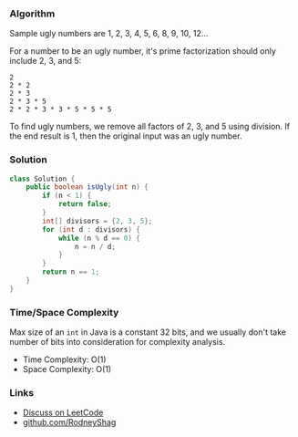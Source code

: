 ### Algorithm

Sample ugly numbers are 1, 2, 3, 4, 5, 6, 8, 9, 10, 12...

For a number to be an ugly number, it's prime factorization should only include 2, 3, and 5:

```
2
2 * 2
2 * 3
2 * 3 * 5
2 * 2 * 3 * 3 * 5 * 5 * 5
```

To find ugly numbers, we remove all factors of 2, 3, and 5 using division. If the end result is 1, then the original input was an ugly number.

### Solution

```java
class Solution {
    public boolean isUgly(int n) {
        if (n < 1) {
            return false;
        }
        int[] divisors = {2, 3, 5};
        for (int d : divisors) {
            while (n % d == 0) {
                n = n / d;
            }
        }
        return n == 1;
    }
}
```

### Time/Space Complexity

Max size of an `int` in Java is a constant 32 bits, and we usually don't take number of bits into consideration for complexity analysis.

-  Time Complexity: O(1)
- Space Complexity: O(1)

### Links

- [Discuss on LeetCode](https://leetcode.com/problems/ugly-number/discuss/457835)
- [github.com/RodneyShag](https://github.com/RodneyShag)
